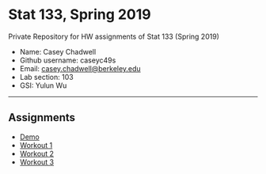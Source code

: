 # Stat 133, Spring 2019

Private Repository for HW assignments of Stat 133 (Spring 2019)

- Name: Casey Chadwell
- Github username: caseyc49s
- Email: casey.chadwell@berkeley.edu
- Lab section: 103
- GSI: Yulun Wu

-----

## Assignments

- [Demo](demo)
- [Workout 1](workout01)
- [Workout 2](workout02)
- [Workout 3](binomial)


